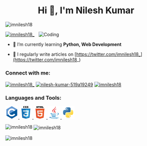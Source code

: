 <h1 align="center">Hi 👋, I'm Nilesh Kumar</h1>
<p align="left"> <img src="https://komarev.com/ghpvc/?username=imnilesh18&label=Profile%20views&color=0e75b6&style=flat" alt="imnilesh18" /> </p>
<img align="right" alt="Coding" width="400" src="https://media.tenor.com/2uyENRmiUt0AAAAC/coding.gif">
<p align="left"> <a href="https://twitter.com/imnilesh18_" target="blank"><img src="https://img.shields.io/twitter/follow/imnilesh18_?logo=twitter&style=for-the-badge" alt="imnilesh18_" /></a> </p>

- 🌱 I’m currently learning **Python, Web Development**

- 📝 I regularly write articles on [https://twitter.com/imnilesh18_](https://twitter.com/imnilesh18_)

<h3 align="left">Connect with me:</h3>
<p align="left">
<a href="https://twitter.com/imnilesh18_" target="blank"><img align="center" src="https://raw.githubusercontent.com/rahuldkjain/github-profile-readme-generator/master/src/images/icons/Social/twitter.svg" alt="imnilesh18_" height="30" width="40" /></a>
<a href="https://linkedin.com/in/nilesh-kumar-519a19249" target="blank"><img align="center" src="https://raw.githubusercontent.com/rahuldkjain/github-profile-readme-generator/master/src/images/icons/Social/linked-in-alt.svg" alt="nilesh-kumar-519a19249" height="30" width="40" /></a>
<a href="https://instagram.com/imnilesh18" target="blank"><img align="center" src="https://raw.githubusercontent.com/rahuldkjain/github-profile-readme-generator/master/src/images/icons/Social/instagram.svg" alt="imnilesh18" height="30" width="40" /></a>
</p>

<h3 align="left">Languages and Tools:</h3>
<p align="left"> <a href="https://www.cprogramming.com/" target="_blank" rel="noreferrer"> <img src="https://raw.githubusercontent.com/devicons/devicon/master/icons/c/c-original.svg" alt="c" width="40" height="40"/> </a> <a href="https://www.w3schools.com/css/" target="_blank" rel="noreferrer"> <img src="https://raw.githubusercontent.com/devicons/devicon/master/icons/css3/css3-original-wordmark.svg" alt="css3" width="40" height="40"/> </a> <a href="https://www.w3.org/html/" target="_blank" rel="noreferrer"> <img src="https://raw.githubusercontent.com/devicons/devicon/master/icons/html5/html5-original-wordmark.svg" alt="html5" width="40" height="40"/> </a> <a href="https://www.java.com" target="_blank" rel="noreferrer"> <img src="https://raw.githubusercontent.com/devicons/devicon/master/icons/java/java-original.svg" alt="java" width="40" height="40"/> </a> <a href="https://www.python.org" target="_blank" rel="noreferrer"> <img src="https://raw.githubusercontent.com/devicons/devicon/master/icons/python/python-original.svg" alt="python" width="40" height="40"/> </a> </p>

<p><img align="left" src="https://github-readme-stats.vercel.app/api/top-langs?username=imnilesh18&show_icons=true&locale=en&layout=compact" alt="imnilesh18" /></p>

<p>&nbsp;<img align="center" src="https://github-readme-stats.vercel.app/api?username=imnilesh18&show_icons=true&locale=en" alt="imnilesh18" /></p>

<p><img align="center" src="https://github-readme-streak-stats.herokuapp.com/?user=imnilesh18" alt="imnilesh18" /></p>
